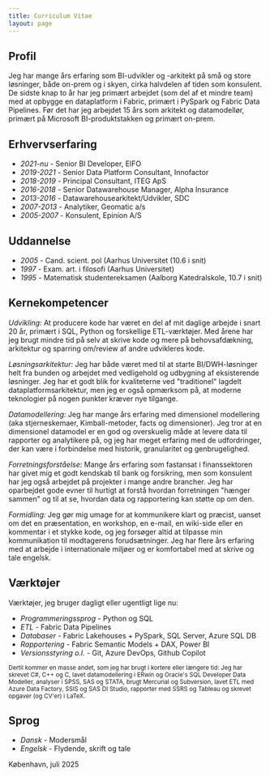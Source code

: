 ```yaml
---
title: Curriculum Vitae
layout: page
---
```


## Profil

Jeg har mange års erfaring som BI-udvikler og -arkitekt på små og store løsninger, både on-prem og i skyen, cirka halvdelen af tiden som konsulent. De sidste knap to år har jeg primært arbejdet (som del af et mindre team) med at opbygge en dataplatform i Fabric, primært i PySpark og Fabric Data Pipelines. Før det har jeg arbejdet 15 års som arkitekt og   datamodellør, primært på Microsoft BI-produktstakken og primært on-prem.

## Erhvervserfaring
- *2021-nu* - Senior BI Developer, EIFO
- *2019-2021* - Senior Data Platform Consultant, Innofactor
- *2018-2019* - Principal Consultant, ITEG ApS
- *2016-2018* - Senior Datawarehouse Manager, Alpha Insurance
- *2013-2016* - Datawarehousearkitekt/Udvikler, SDC
- *2007-2013* - Analytiker, Geomatic a/s
- *2005-2007* - Konsulent, Epinion A/S

## Uddannelse

- *2005* - Cand. scient. pol (Aarhus Universitet (10.6 i snit)
- *1997* - Exam. art. i filosofi (Aarhus Universitet)
- *1995* - Matematisk studentereksamen (Aalborg Katedralskole, 10.7 i snit)


## Kernekompetencer

*Udvikling:* At producere kode har været en del af mit daglige arbejde i snart 20 år, primært i SQL, Python og forskellige ETL-værktøjer. Med årene har jeg brugt mindre tid på selv at skrive kode og mere på behovsafdækning, arkitektur og sparring om/review af andre udvikleres kode.

*Løsningsarkitektur:* Jeg har både været med til at starte BI/DWH-løsninger helt fra bunden og arbejdet med vedligehold og udbygning af eksisterende løsninger. Jeg har et godt blik for kvaliteterne ved "traditionel" lagdelt dataplatformsarkitektur, men jeg er også opmærksom på, at moderne teknologier på nogen punkter kræver nye tilgange.

*Datamodellering:* Jeg har mange års erfaring med dimensionel modellering (aka stjerneskemaer, Kimball-metoder, facts og dimensioner). Jeg tror at en dimensionel datamodel er en god og overskuelig måde at levere data til rapporter og analytikere på, og jeg har meget erfaring med de udfordringer, der kan være i forbindelse med historik, granularitet og genbrugelighed.

*Forretningsforståelse*: Mange års erfaring som fastansat i finanssektoren har givet mig et godt kendskab til bank og forsikring, men som konsulent har jeg også arbejdet på projekter i mange andre brancher. Jeg har oparbejdet gode evner til hurtigt at forstå hvordan forretningen "hænger sammen" og til at se, hvordan data og rapportering kan støtte op om den.

*Formidling:* Jeg gør mig umage for at kommunikere klart og præcist, uanset om det en præsentation, en workshop, en e-mail, en wiki-side eller en kommentar i et stykke kode, og jeg forsøger altid at tilpasse min kommunikation til modtagerens forudsætninger. Jeg har flere års erfaring med at arbejde i internationale miljøer og er komfortabel med at skrive og tale engelsk. 


## Værktøjer

Værktøjer, jeg bruger dagligt eller ugentligt lige nu:

- *Programmeringssprog* - Python og SQL
- *ETL* - Fabric Data Pipelines
- *Databaser* - Fabric Lakehouses + PySpark, SQL Server, Azure SQL DB
- *Rapportering* - Fabric Semantic Models + DAX, Power BI
- *Versionsstyring o.l.* - Git, Azure DevOps, Github Copilot

<small>Dertil kommer en masse andet, som jeg har brugt i kortere eller længere tid: Jeg har skrevet C#, C++ og C, lavet datamodellering i ERwin og Oracle's SQL Developer Data Modeller, analyser i SPSS, SAS og STATA, brugt Mercurial og Subversion, lavet ETL med Azure Data Factory, SSIS og SAS DI Studio, rapporter med SSRS og Tableau og skrevet opgaver (og CV'er) i LaTeX.</small>  

## Sprog

- *Dansk* - Modersmål
- *Engelsk* - Flydende, skrift og tale

København, juli 2025
